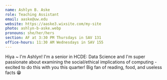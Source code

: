 ```yaml
---
name: Ashlyn B. Aske
role: Teaching Assistant
email: aaske@uw.edu
website: https://aaske3.wixsite.com/my-site
photo: ashlyn-b-aske.webp
pronouns: she/her/hers
section: AF at 3:30 PM Thursdays in SAV 131
office-hours: 11:30 AM Wednesdays in SAV 155
---
```


Hiya ~ I'm Ashlyn! I'm a senior in HCDE: Data Science and I'm super passionate about examining the social/ethical implications of computing - excited to do this with you this quarter! Big fan of reading, food, and useless facts 😁
